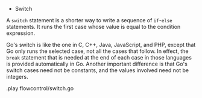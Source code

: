 * Switch

A `switch` statement is a shorter way to write a sequence of `if`-`else` statements.
It runs the first case whose value is equal to the condition expression.

Go's switch is like the one in C, C++, Java, JavaScript, and PHP,
except that Go only runs the selected case, not all the cases that follow.
In effect, the `break` statement that is needed at the end of each case in those
languages is provided automatically in Go.
Another important difference is that Go's switch cases need not
be constants, and the values involved need not be integers.

.play flowcontrol/switch.go
